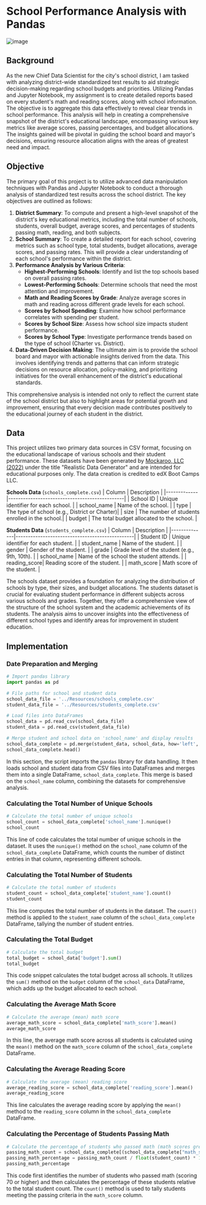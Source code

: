 # School Performance Analysis with Pandas

![image](https://user-images.githubusercontent.com/112406455/210904891-7c74c3e9-fe27-491c-b019-5276e1887814.png)

## Background
As the new Chief Data Scientist for the city's school district, I am tasked with analyzing district-wide standardized test results to aid strategic decision-making regarding school budgets and priorities. Utilizing Pandas and Jupyter Notebook, my assignment is to create detailed reports based on every student's math and reading scores, along with school information. The objective is to aggregate this data effectively to reveal clear trends in school performance. This analysis will help in creating a comprehensive snapshot of the district's educational landscape, encompassing various key metrics like average scores, passing percentages, and budget allocations. The insights gained will be pivotal in guiding the school board and mayor's decisions, ensuring resource allocation aligns with the areas of greatest need and impact.
## Objective
The primary goal of this project is to utilize advanced data manipulation techniques with Pandas and Jupyter Notebook to conduct a thorough analysis of standardized test results across the school district. The key objectives are outlined as follows:
1. **District Summary**: To compute and present a high-level snapshot of the district's key educational metrics, including the total number of schools, students, overall budget, average scores, and percentages of students passing math, reading, and both subjects.
2. **School Summary**: To create a detailed report for each school, covering metrics such as school type, total students, budget allocations, average scores, and passing rates. This will provide a clear understanding of each school's performance within the district.
3. **Performance Analysis by Various Criteria**:
	* **Highest-Performing Schools**: Identify and list the top schools based on overall passing rates.
	* **Lowest-Performing Schools**: Determine schools that need the most attention and improvement.
	* **Math and Reading Scores by Grade**: Analyze average scores in math and reading across different grade levels for each school.
	* **Scores by School Spending**: Examine how school performance correlates with spending per student.
	* **Scores by School Size**: Assess how school size impacts student performance.
	* **Scores by School Type**: Investigate performance trends based on the type of school (Charter vs. District).
4. **Data-Driven Decision Making**: The ultimate aim is to provide the school board and mayor with actionable insights derived from the data. This involves identifying trends and patterns that can inform strategic decisions on resource allocation, policy-making, and prioritizing initiatives for the overall enhancement of the district's educational standards.

This comprehensive analysis is intended not only to reflect the current state of the school district but also to highlight areas for potential growth and improvement, ensuring that every decision made contributes positively to the educational journey of each student in the district.
## Data
This project utilizes two primary data sources in CSV format, focusing on the educational landscape of various schools and their student performance. These datasets have been generated by [Mockaroo, LLC (2022)](https://mockaroo.com/) under the title "Realistic Data Generator" and are intended for educational purposes only. The data creation is credited to edX Boot Camps LLC.

**Schools Data** (`schools_complete.csv`)
| Column      | Description                                   |
|-------------|-----------------------------------------------|
| School ID   | Unique identifier for each school.            |
| school_name | Name of the school.                           |
| type        | The type of school (e.g., District or Charter)|
| size        | The number of students enrolled in the school.|
| budget      | The total budget allocated to the school.     |

**Students Data** (`students_complete.csv`)
| Column       | Description                                    |
|--------------|------------------------------------------------|
| Student ID   | Unique identifier for each student.            |
| student_name | Name of the student.                           |
| gender       | Gender of the student.                         |
| grade        | Grade level of the student (e.g., 9th, 10th).  |
| school_name  | Name of the school the student attends.        |
| reading_score| Reading score of the student.                  |
| math_score   | Math score of the student.                     |

The schools dataset provides a foundation for analyzing the distribution of schools by type, their sizes, and budget allocations. The students dataset is crucial for evaluating student performance in different subjects across various schools and grades. Together, they offer a comprehensive view of the structure of the school system and the academic achievements of its students. The analysis aims to uncover insights into the effectiveness of different school types and identify areas for improvement in student education.
## Implementation
### Date Preparation and Merging
```python
# Import pandas library
import pandas as pd

# File paths for school and student data
school_data_file = '../Resources/schools_complete.csv'
student_data_file = '../Resources/students_complete.csv'

# Load files into DataFrames
school_data = pd.read_csv(school_data_file)
student_data = pd.read_csv(student_data_file)

# Merge student and school data on 'school_name' and display results
school_data_complete = pd.merge(student_data, school_data, how='left', on=['school_name', 'school_name'])
school_data_complete.head()
```
In this section, the script imports the `pandas` library for data handling. It then loads school and student data from CSV files into DataFrames and merges them into a single DataFrame, `school_data_complete`. This merge is based on the `school_name` column, combining the datasets for comprehensive analysis.
### Calculating the Total Number of Unique Schools
```python
# Calculate the total number of unique schools
school_count = school_data_complete['school_name'].nunique()
school_count
```
This line of code calculates the total number of unique schools in the dataset. It uses the `nunique()` method on the `school_name` column of the `school_data_complete` DataFrame, which counts the number of distinct entries in that column, representing different schools.
### Calculating the Total Number of Students
```python
# Calculate the total number of students
student_count = school_data_complete['student_name'].count()
student_count
```
This line computes the total number of students in the dataset. The `count()` method is applied to the `student_name` column of the `school_data_complete` DataFrame, tallying the number of student entries.
### Calculating the Total Budget
```python
# Calculate the total budget
total_budget = school_data['budget'].sum()
total_budget
```
This code snippet calculates the total budget across all schools. It utilizes the `sum()` method on the `budget` column of the `school_data` DataFrame, which adds up the budget allocated to each school.
### Calculating the Average Math Score
```python
# Calculate the average (mean) math score
average_math_score = school_data_complete['math_score'].mean()
average_math_score
```
In this line, the average math score across all students is calculated using the `mean()` method on the `math_score` column of the `school_data_complete` DataFrame.
### Calculating the Average Reading Score
```python
# Calculate the average (mean) reading score
average_reading_score = school_data_complete['reading_score'].mean()
average_reading_score
```
This line calculates the average reading score by applying the `mean()` method to the `reading_score` column in the `school_data_complete` DataFrame.
### Calculating the Percentage of Students Passing Math
```python
# Calculate the percentage of students who passed math (math scores greater than or equal to 70)
passing_math_count = school_data_complete[(school_data_complete["math_score"] >= 70)].count()["student_name"]
passing_math_percentage = passing_math_count / float(student_count) * 100
passing_math_percentage
```
This code first identifies the number of students who passed math (scoring 70 or higher) and then calculates the percentage of these students relative to the total student count. The `count()` method is used to tally students meeting the passing criteria in the `math_score` column.
